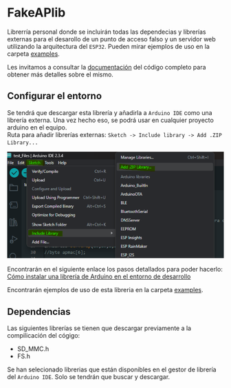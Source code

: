 # FakeAPlib

Librerría personal donde se incluirán todas las dependecias y librerías externas para el desarollo de un punto de acceso falso y un servidor web utilizando la arquitectura del `ESP32`. Pueden mirar ejemplos de uso en la carpeta [examples](examples).<br>

Les invitamos a consultar la [documentación](documentation/latex/refman.pdf) del código completo para obtener más detalles sobre el mismo.<br>


## Configurar el entorno

Se tendrá que descargar esta librería y añadirla a `Arduino IDE` como una librería externa. Una vez hecho eso, se podrá usar en cualquier proyecto arduino en el equipo.<br>
Ruta para añadir librerías externas: ``Sketch -> Include library -> Add .ZIP  Library...``

![Screenshot of a the route to add external libraries in Arduino IDE](image.png)

Encontrarán en el siguiente enlace los pasos detallados para poder hacerlo: [Cómo instalar una librería de Arduino en el entorno de desarrollo](https://programarfacil.com/blog/arduino-blog/instalar-una-libreria-de-arduino/)

Encontrarán ejemplos de uso de esta libreria en la carpeta [examples](./examples/).<br>


## Dependencias
Las siguientes librerías se tienen que descargar previamente a la compilicación del cógigo:
* SD_MMC.h
* FS.h

Se han selecionado librerias que están disponibles en el gestor de librería del `Arduino IDE`. Solo se tendrán que buscar y descargar.